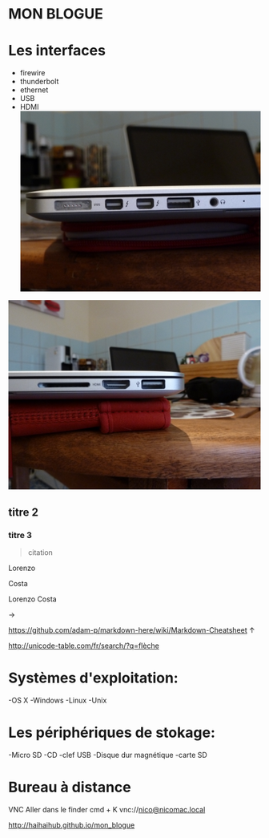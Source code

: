 **MON BLOGUE**
==============

# Les interfaces

- firewire
- thunderbolt
- ethernet
- USB
- HDMI
![](images/interface_1.jpg)


![](images/interface_2.jpg)


## titre 2

### titre 3

> citation

Lorenzo

Costa

Lorenzo          Costa

->


<https://github.com/adam-p/markdown-here/wiki/Markdown-Cheatsheet>
↑

<http://unicode-table.com/fr/search/?q=flèche>

# Systèmes d'exploitation: 

-OS X
-Windows
-Linux
-Unix

# Les périphériques de stokage:

-Micro SD
-CD
-clef USB
-Disque dur magnétique
-carte SD

# Bureau à distance

VNC
Aller dans le finder
cmd + K
vnc://nico@nicomac.local


http://haihaihub.github.io/mon_blogue

